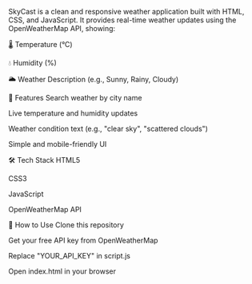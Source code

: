 SkyCast is a clean and responsive weather application built with HTML, CSS, and JavaScript. It provides real-time weather updates using the OpenWeatherMap API, showing:

🌡️ Temperature (°C)

💧 Humidity (%)

🌥️ Weather Description (e.g., Sunny, Rainy, Cloudy)

🔧 Features
Search weather by city name

Live temperature and humidity updates

Weather condition text (e.g., "clear sky", "scattered clouds")

Simple and mobile-friendly UI

🛠️ Tech Stack
HTML5

CSS3

JavaScript 

OpenWeatherMap API

🚀 How to Use
Clone this repository

Get your free API key from OpenWeatherMap

Replace "YOUR_API_KEY" in script.js

Open index.html in your browser
